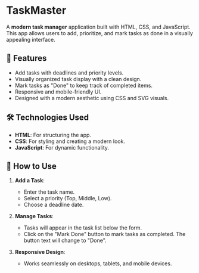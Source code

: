 # TaskMaster

A **modern task manager** application built with HTML, CSS, and JavaScript. This app allows users to add, prioritize, and mark tasks as done in a visually appealing interface.

## 🚀 Features

- Add tasks with deadlines and priority levels.
- Visually organized task display with a clean design.
- Mark tasks as "Done" to keep track of completed items.
- Responsive and mobile-friendly UI.
- Designed with a modern aesthetic using CSS and SVG visuals.

## 🛠️ Technologies Used

- **HTML**: For structuring the app.
- **CSS**: For styling and creating a modern look.
- **JavaScript**: For dynamic functionality.

## 📄 How to Use

1. **Add a Task**:
   - Enter the task name.
   - Select a priority (Top, Middle, Low).
   - Choose a deadline date.

2. **Manage Tasks**:
   - Tasks will appear in the task list below the form.
   - Click on the "Mark Done" button to mark tasks as completed. The button text will change to "Done".

3. **Responsive Design**:
   - Works seamlessly on desktops, tablets, and mobile devices.


